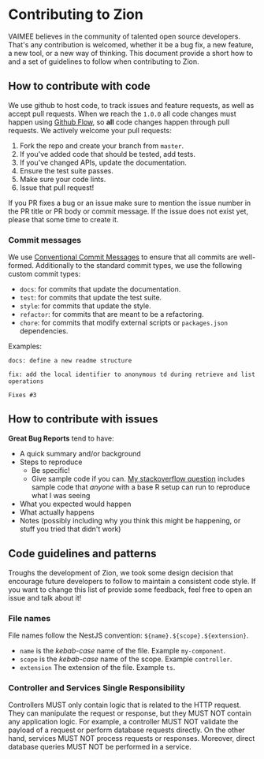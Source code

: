 # Contributing to Zion

VAIMEE believes in the community of talented open source developers. That's any contribution is welcomed, whether it be a bug fix, a new feature, a new tool, or a new way of thinking. This document provide a short how to and a set of guidelines to follow when contributing to Zion.

## How to contribute with code
We use github to host code, to track issues and feature requests, as well as accept pull requests. When we reach the `1.0.0` all code changes must happen using [Github Flow](https://guides.github.com/introduction/flow/index.html), so **all** code changes happen through pull requests. 
We actively welcome your pull requests:

1. Fork the repo and create your branch from `master`.
2. If you've added code that should be tested, add tests.
3. If you've changed APIs, update the documentation.
4. Ensure the test suite passes.
5. Make sure your code lints.
6. Issue that pull request!

If you PR fixes a bug or an issue make sure to mention the issue number in the PR title or PR body or commit message. If the issue does not exist yet, please that some time to create it. 

### Commit messages

We use [Conventional Commit Messages](https://www.conventionalcommits.org/en/v1.0.0/#specification) to ensure that all commits are well-formed. Additionally to the standard commit types, we use the following custom commit types:
- `docs`: for commits that update the documentation.
- `test`: for commits that update the test suite.
- `style`: for commits that update the style.
- `refactor`: for commits that are meant to be a refactoring.
- `chore`: for commits that modify external scripts or `packages.json` dependencies.

Examples:
```
docs: define a new readme structure
```
```
fix: add the local identifier to anonymous td during retrieve and list operations
    
Fixes #3
```

## How to contribute with issues
**Great Bug Reports** tend to have:

- A quick summary and/or background
- Steps to reproduce
  - Be specific!
  - Give sample code if you can. [My stackoverflow question](http://stackoverflow.com/q/12488905/180626) includes sample code that *anyone* with a base R setup can run to reproduce what I was seeing
- What you expected would happen
- What actually happens
- Notes (possibly including why you think this might be happening, or stuff you tried that didn't work)

## Code guidelines and patterns

Troughs the development of Zion, we took some design decision that encourage future developers to follow to maintain a consistent code style. If you want to change this list of provide some feedback, feel free to open an issue and talk about it! 

### File names
File names follow the NestJS convention: `${name}.${scope}.${extension}`.
- `name` is the *kebab-case* name of the file. Example `my-component`.
- `scope` is the *kebab-case* name of the scope. Example `controller`. 
- `extension` The extension of the file. Example `ts`.

### Controller and Services Single Responsibility
Controllers MUST only contain logic that is related to the HTTP request. They can manipulate the request or response, but they MUST NOT contain any application logic. For example, a controller MUST NOT validate the payload of a request or perform database requests directly. On the other hand, services MUST NOT process requests or responses. Moreover, direct database queries MUST NOT be performed in a service.


